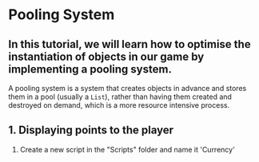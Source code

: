 # Pooling System
## In this tutorial, we will learn how to optimise the instantiation of objects in our game by implementing a pooling system.

A pooling system is a system that creates objects in advance and stores them in a pool (usually a `List`), rather than having them created and destroyed on demand, which is a more resource intensive process.


## 1. Displaying points to the player
1. Create a new script in the "Scripts" folder and name it 'Currency'
